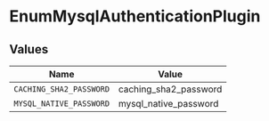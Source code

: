 # EnumMysqlAuthenticationPlugin


## Values

| Name                    | Value                   |
| ----------------------- | ----------------------- |
| `CACHING_SHA2_PASSWORD` | caching_sha2_password   |
| `MYSQL_NATIVE_PASSWORD` | mysql_native_password   |